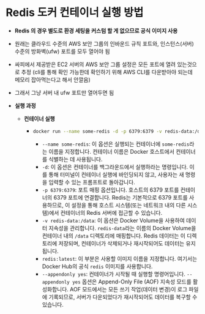 # Redis 도커 컨테이너 실행 방법

- **Redis 의 경우 별도로 환경 세팅을 커스텀 할 게 없으므로 공식 이미지 사용**

- 원래는 클라우드 수준의 AWS 보안 그룹의 인바운드 규칙 포트와, 인스턴스(서버) 수준의 방화벽(ufw) 포트를 모두 열어야 됨

- 싸피에서 제공받은 EC2 서버의 AWS 보안 그룹 설정은 모든 포트에 열려 있는것으로 추정
  (cli를 통해 확인 가능한데 확인하기 위해 AWS CLI를 다운받아야 되는데 메모리 잡아먹는다고 해서 안깔음)

- 그래서 그냥 서버 내 ufw 포트만 열어두면 됨

- **실행 과정**

  - **컨테이너 실행**

    - ````bash
      docker run --name some-redis -d -p 6379:6379 -v redis-data:/data redis:latest --appendonly yes
      ````

      - `--name some-redis`: 이 옵션은 실행되는 컨테이너에 `some-redis`라는 이름을 지정합니다. 컨테이너 이름은 Docker 호스트에서 컨테이너를 식별하는 데 사용됩니다.
      - `-d`: 이 옵션은 컨테이너를 백그라운드에서 실행하라는 명령입니다. 이를 통해 터미널이 컨테이너 실행에 바인딩되지 않고, 사용자는 새 명령을 입력할 수 있는 프롬프트로 돌아갑니다.
      - `-p 6379:6379`: 포트 매핑 옵션입니다. 호스트의 6379 포트를 컨테이너의 6379 포트에 연결합니다. Redis는 기본적으로 6379 포트를 사용하므로, 이 설정을 통해 호스트 시스템(또는 네트워크 내의 다른 시스템)에서 컨테이너의 Redis 서버에 접근할 수 있습니다.
      - `-v redis-data:/data`: 이 옵션은 Docker Volume을 사용하여 데이터 지속성을 관리합니다. `redis-data`라는 이름의 Docker Volume을 컨테이너 내의 `/data` 디렉토리에 매핑합니다. Redis 데이터는 이 디렉토리에 저장되며, 컨테이너가 삭제되거나 재시작되어도 데이터는 유지됩니다.
      - `redis:latest`: 이 부분은 사용할 이미지 이름을 지정합니다. 여기서는 Docker Hub의 공식 `redis` 이미지를 사용합니다.
      - `--appendonly yes`: 컨테이너가 시작될 때 실행할 명령어입니다. `--appendonly yes` 옵션은 Append-Only File (AOF) 지속성 모드를 활성화합니다. AOF 모드에서는 모든 쓰기 작업(데이터 변경)이 로그 파일에 기록되므로, 서버가 다운되었다가 재시작되어도 데이터를 복구할 수 있습니다.